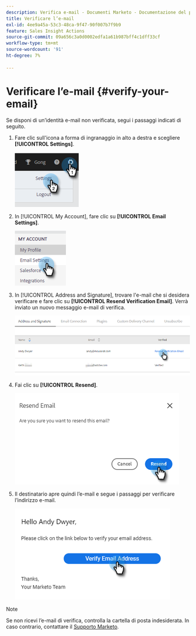 ```yaml
---
description: Verifica e-mail - Documenti Marketo - Documentazione del prodotto
title: Verificare l’e-mail
exl-id: 4ee9a45a-53c3-48ca-9f47-90f007b7f9b9
feature: Sales Insight Actions
source-git-commit: 09a656c3a0d0002edfa1a61b987bff4c1dff33cf
workflow-type: tm+mt
source-wordcount: '91'
ht-degree: 7%

---
```


# Verificare l’e-mail {#verify-your-email}

Se disponi di un’identità e-mail non verificata, segui i passaggi indicati di seguito.

1. Fare clic sull&#39;icona a forma di ingranaggio in alto a destra e scegliere **[!UICONTROL Settings]**.

   ![](assets/verify-your-email-1.png)

1. In [!UICONTROL My Account], fare clic su **[!UICONTROL Email Settings]**.

   ![](assets/verify-your-email-2.png)

1. In [!UICONTROL Address and Signature], trovare l&#39;e-mail che si desidera verificare e fare clic su **[!UICONTROL Resend Verification Email]**. Verrà inviato un nuovo messaggio e-mail di verifica.

   ![](assets/verify-your-email-3.png)

1. Fai clic su **[!UICONTROL Resend]**.

   ![](assets/verify-your-email-4.png)

1. Il destinatario apre quindi l’e-mail e segue i passaggi per verificare l’indirizzo e-mail.

   ![](assets/verify-your-email-5.png)

>[!NOTE]
>
>Se non ricevi l’e-mail di verifica, controlla la cartella di posta indesiderata. In caso contrario, contattare il [Supporto Marketo](https://nation.marketo.com/t5/Support/ct-p/Support).
